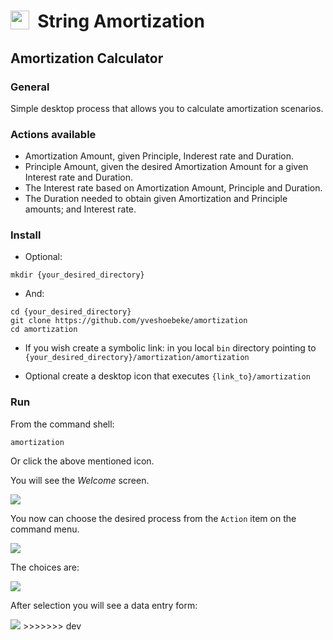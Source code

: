 <h1><img src="docs/string_explode.png" style="height:30px;width:30px;float:left;"/>&nbsp;&nbsp;String Amortization</h1>

## Amortization Calculator

### General

Simple desktop process that allows you to calculate amortization scenarios.

### Actions available

* Amortization Amount, given Principle, Inderest rate and Duration.
* Principle Amount, given the desired Amortization Amount for a given Interest rate and Duration.
* The Interest rate based on Amortization Amount, Principle and Duration.
* The Duration needed to obtain given Amortization and Principle amounts; and Interest rate.

### Install

* Optional:

```shell
mkdir {your_desired_directory}
```

* And:

```shell
cd {your_desired_directory}
git clone https://github.com/yveshoebeke/amortization
cd amortization
```

* If you wish create a symbolic link: in you local ```bin``` directory pointing to ```{your_desired_directory}/amortization/amortization```

* Optional create a desktop icon that executes ```{link_to}/amortization```

### Run

From the command shell:

```amortization```

Or click the above mentioned icon.

You will see the *Welcome* screen. 

<img src="docs/welcome.png">

You now can choose the desired process from the ```Action``` item on the command menu.

<img src="docs/menu.png">

The choices are:

<img src="docs/action_choices.png">

After selection you will see a data entry form:

<img src="docs/data_entry.png">
>>>>>>> dev

